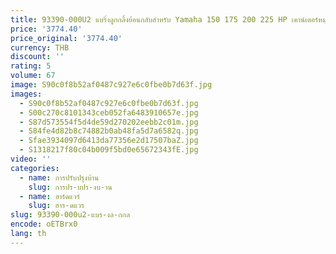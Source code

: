 ```yaml
---
title: 93390-000U2 แบริ่งลูกกลิ้งย้อนกลับสําหรับ Yamaha 150 175 200 225 HP เคาน์เตอร์หมุนเครื่องยนต์นอกเรือ 93390-000U2-00
price: '3774.40'
price_original: '3774.40'
currency: THB
discount: ''
rating: 5
volume: 67
image: S90c0f8b52af0487c927e6c0fbe0b7d63f.jpg
images:
  - S90c0f8b52af0487c927e6c0fbe0b7d63f.jpg
  - S00c270c8101343ceb052fa6483910657e.jpg
  - S87d573554f5d4de59d270202eebb2c01m.jpg
  - S84fe4d82b8c74882b0ab48fa5d7a6582q.jpg
  - Sfae3934097d6413da77356e2d17507baZ.jpg
  - S1318217f80c04b009f5bd0e65672343fE.jpg
video: ''
categories:
  - name: การปรับปรุงบ้าน
    slug: การปร-บปร-งบ-าน
  - name: ฮาร์ดแวร์
    slug: ฮาร-ดแวร
slug: 93390-000u2-แบร-งล-กกล
encode: oETBrx0
lang: th
---
```

  
